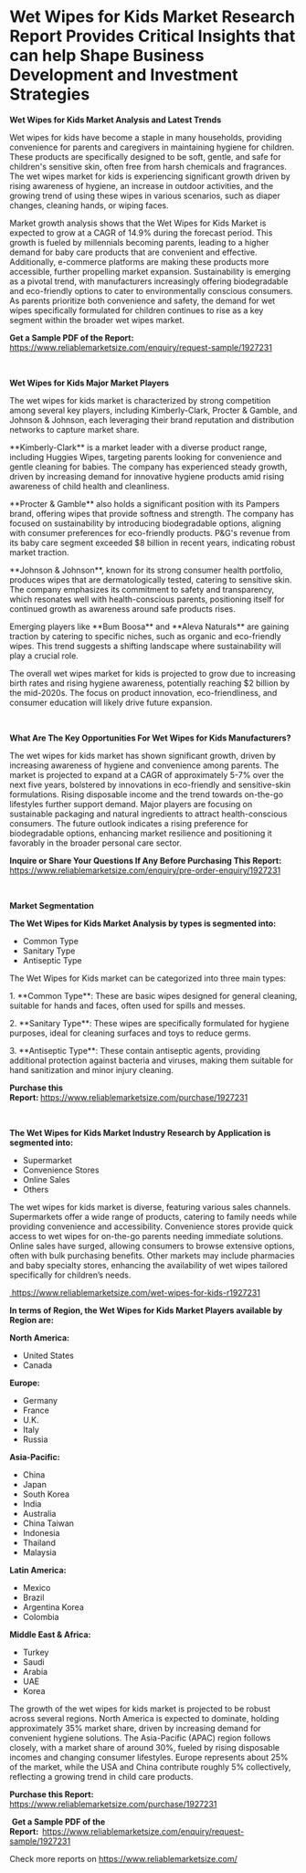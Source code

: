 <p><h1>Wet Wipes for Kids Market Research Report Provides Critical Insights that can help Shape Business Development and Investment Strategies</h1></p><p><strong>Wet Wipes for Kids Market Analysis and Latest Trends</strong></p>
<p><p>Wet wipes for kids have become a staple in many households, providing convenience for parents and caregivers in maintaining hygiene for children. These products are specifically designed to be soft, gentle, and safe for children's sensitive skin, often free from harsh chemicals and fragrances. The wet wipes market for kids is experiencing significant growth driven by rising awareness of hygiene, an increase in outdoor activities, and the growing trend of using these wipes in various scenarios, such as diaper changes, cleaning hands, or wiping faces.</p><p>Market growth analysis shows that the Wet Wipes for Kids Market is expected to grow at a CAGR of 14.9% during the forecast period. This growth is fueled by millennials becoming parents, leading to a higher demand for baby care products that are convenient and effective. Additionally, e-commerce platforms are making these products more accessible, further propelling market expansion. Sustainability is emerging as a pivotal trend, with manufacturers increasingly offering biodegradable and eco-friendly options to cater to environmentally conscious consumers. As parents prioritize both convenience and safety, the demand for wet wipes specifically formulated for children continues to rise as a key segment within the broader wet wipes market.</p></p>
<p><strong>Get a Sample PDF of the Report:&nbsp;</strong> <a href="https://www.reliablemarketsize.com/enquiry/request-sample/1927231?utm_campaign=2526&utm_medium=2&utm_source=Github&utm_content=ia&utm_term=28032025&utm_id=wet-wipes-for-kids">https://www.reliablemarketsize.com/enquiry/request-sample/1927231</a></p>
<p>&nbsp;</p>
<p><strong>Wet Wipes for Kids Major Market Players</strong></p>
<p><p>The wet wipes for kids market is characterized by strong competition among several key players, including Kimberly-Clark, Procter & Gamble, and Johnson & Johnson, each leveraging their brand reputation and distribution networks to capture market share. </p><p>**Kimberly-Clark** is a market leader with a diverse product range, including Huggies Wipes, targeting parents looking for convenience and gentle cleaning for babies. The company has experienced steady growth, driven by increasing demand for innovative hygiene products amid rising awareness of child health and cleanliness. </p><p>**Procter & Gamble** also holds a significant position with its Pampers brand, offering wipes that provide softness and strength. The company has focused on sustainability by introducing biodegradable options, aligning with consumer preferences for eco-friendly products. P&G's revenue from its baby care segment exceeded $8 billion in recent years, indicating robust market traction.</p><p>**Johnson & Johnson**, known for its strong consumer health portfolio, produces wipes that are dermatologically tested, catering to sensitive skin. The company emphasizes its commitment to safety and transparency, which resonates well with health-conscious parents, positioning itself for continued growth as awareness around safe products rises.</p><p>Emerging players like **Bum Boosa** and **Aleva Naturals** are gaining traction by catering to specific niches, such as organic and eco-friendly wipes. This trend suggests a shifting landscape where sustainability will play a crucial role.</p><p>The overall wet wipes market for kids is projected to grow due to increasing birth rates and rising hygiene awareness, potentially reaching $2 billion by the mid-2020s. The focus on product innovation, eco-friendliness, and consumer education will likely drive future expansion.</p></p>
<p>&nbsp;</p>
<p><strong>What Are The Key Opportunities For Wet Wipes for Kids Manufacturers?</strong></p>
<p><p>The wet wipes for kids market has shown significant growth, driven by increasing awareness of hygiene and convenience among parents. The market is projected to expand at a CAGR of approximately 5-7% over the next five years, bolstered by innovations in eco-friendly and sensitive-skin formulations. Rising disposable income and the trend towards on-the-go lifestyles further support demand. Major players are focusing on sustainable packaging and natural ingredients to attract health-conscious consumers. The future outlook indicates a rising preference for biodegradable options, enhancing market resilience and positioning it favorably in the broader personal care sector.</p></p>
<p><strong>Inquire or Share Your Questions If Any Before Purchasing This Report:</strong> <a href="https://www.reliablemarketsize.com/enquiry/pre-order-enquiry/1927231?utm_campaign=2526&utm_medium=2&utm_source=Github&utm_content=ia&utm_term=28032025&utm_id=wet-wipes-for-kids">https://www.reliablemarketsize.com/enquiry/pre-order-enquiry/1927231</a></p>
<p>&nbsp;</p>
<p><strong>Market Segmentation</strong></p>
<p><strong>The Wet Wipes for Kids Market Analysis by types is segmented into:</strong></p>
<p><ul><li>Common Type</li><li>Sanitary Type</li><li>Antiseptic Type</li></ul></p>
<p><p>The Wet Wipes for Kids market can be categorized into three main types: </p><p>1. **Common Type**: These are basic wipes designed for general cleaning, suitable for hands and faces, often used for spills and messes.</p><p>2. **Sanitary Type**: These wipes are specifically formulated for hygiene purposes, ideal for cleaning surfaces and toys to reduce germs.</p><p>3. **Antiseptic Type**: These contain antiseptic agents, providing additional protection against bacteria and viruses, making them suitable for hand sanitization and minor injury cleaning.</p></p>
<p><strong>Purchase this Report:&nbsp;</strong><a href="https://www.reliablemarketsize.com/purchase/1927231?utm_campaign=2526&utm_medium=2&utm_source=Github&utm_content=ia&utm_term=28032025&utm_id=wet-wipes-for-kids">https://www.reliablemarketsize.com/purchase/1927231</a></p>
<p>&nbsp;</p>
<p><strong>The Wet Wipes for Kids Market Industry Research by Application is segmented into:</strong></p>
<p><ul><li>Supermarket</li><li>Convenience Stores</li><li>Online Sales</li><li>Others</li></ul></p>
<p><p>The wet wipes for kids market is diverse, featuring various sales channels. Supermarkets offer a wide range of products, catering to family needs while providing convenience and accessibility. Convenience stores provide quick access to wet wipes for on-the-go parents needing immediate solutions. Online sales have surged, allowing consumers to browse extensive options, often with bulk purchasing benefits. Other markets may include pharmacies and baby specialty stores, enhancing the availability of wet wipes tailored specifically for children’s needs.</p></p>
<p><a href="https://www.reliablemarketsize.com/wet-wipes-for-kids-r1927231?utm_campaign=2526&utm_medium=2&utm_source=Github&utm_content=ia&utm_term=28032025&utm_id=wet-wipes-for-kids">&nbsp;https://www.reliablemarketsize.com/wet-wipes-for-kids-r1927231</a></p>
<p><strong>In terms of Region, the Wet Wipes for Kids Market Players available by Region are:</strong></p>
<p>
    <p> <strong> North America: </strong>
        <ul>
            <li>United States</li>
            <li>Canada</li>
        </ul>
        </p> 
    <p> <strong> Europe: </strong>
        <ul>
            <li>Germany</li>
            <li>France</li>
            <li>U.K.</li>
            <li>Italy</li>
            <li>Russia</li>
        </ul>
        </p> 
    <p> <strong> Asia-Pacific: </strong>
        <ul>
            <li>China</li>
            <li>Japan</li>
            <li>South Korea</li>
            <li>India</li>
            <li>Australia</li>
            <li>China Taiwan</li>
            <li>Indonesia</li>
            <li>Thailand</li>
            <li>Malaysia</li>
        </ul>
        </p> 
    <p> <strong> Latin America: </strong>
        <ul>
            <li>Mexico</li>
            <li>Brazil</li>
            <li>Argentina Korea</li>
            <li>Colombia</li>
        </ul>
        </p> 
    <p> <strong> Middle East & Africa: </strong>
        <ul>
            <li>Turkey</li>
            <li>Saudi</li>
            <li>Arabia</li>
            <li>UAE</li>
            <li>Korea</li>
        </ul>
    </p>
    </p>
<p><p>The growth of the wet wipes for kids market is projected to be robust across several regions. North America is expected to dominate, holding approximately 35% market share, driven by increasing demand for convenient hygiene solutions. The Asia-Pacific (APAC) region follows closely, with a market share of around 30%, fueled by rising disposable incomes and changing consumer lifestyles. Europe represents about 25% of the market, while the USA and China contribute roughly 5% collectively, reflecting a growing trend in child care products.</p></p>
<p><strong>Purchase this Report: </strong><a href="https://www.reliablemarketsize.com/purchase/1927231?utm_campaign=2526&utm_medium=2&utm_source=Github&utm_content=ia&utm_term=28032025&utm_id=wet-wipes-for-kids">https://www.reliablemarketsize.com/purchase/1927231</a></p>
<p>&nbsp;<strong>Get a Sample PDF of the Report:&nbsp;&nbsp;</strong><a href="https://www.reliablemarketsize.com/enquiry/request-sample/1927231?utm_campaign=2526&utm_medium=2&utm_source=Github&utm_content=ia&utm_term=28032025&utm_id=wet-wipes-for-kids">https://www.reliablemarketsize.com/enquiry/request-sample/1927231</a></p>
<p><strong></strong></p>
<p>Check more reports on <a href="https://www.reliablemarketsize.com/?utm_campaign=2526&utm_medium=2&utm_source=Github&utm_content=ia&utm_term=28032025&utm_id=wet-wipes-for-kids">https://www.reliablemarketsize.com/</a></p>